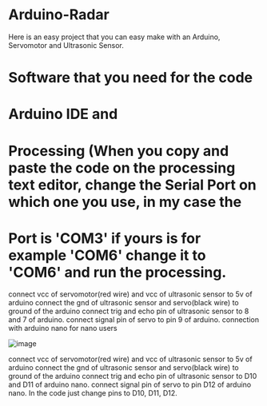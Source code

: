 # Arduino-Radar
Here is an easy project that you can easy make with an Arduino, Servomotor and Ultrasonic Sensor.

# Software that you need for the code 
# Arduino IDE and
# Processing (When you copy and paste the code on the processing text editor, change the Serial Port on which one you use, in my case the 
# Port is 'COM3' if yours is for example 'COM6' change it to 'COM6' and run the processing.


connect vcc of servomotor(red wire) and vcc of ultrasonic sensor to 5v of arduino
connect the gnd of ultrasonic sensor and servo(black wire) to ground of the arduino
connect trig and echo pin of ultrasonic sensor to 8 and 7 of arduino.
connect signal pin of servo to pin 9 of arduino.
connection with arduino nano for nano users


![image](https://user-images.githubusercontent.com/46540325/163179828-96fa064a-9e45-4988-b5a7-b4d57ddd729b.png)

connect vcc of servomotor(red wire) and vcc of ultrasonic sensor to 5v of arduino
connect the gnd of ultrasonic sensor and servo(black wire) to ground of the arduino
connect trig and echo pin of ultrasonic sensor to D10 and D11 of arduino nano.
connect signal pin of servo to pin D12 of arduino nano.
In the code just change pins to D10, D11, D12.
